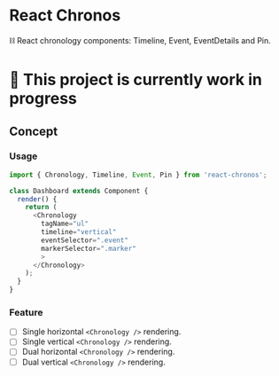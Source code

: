 # React Chronos

⛓ React chronology components: Timeline, Event, EventDetails and Pin.

# 🔨 This project is currently work in progress

## Concept

### Usage

```js
import { Chronology, Timeline, Event, Pin } from 'react-chronos';

class Dashboard extends Component {
  render() {
    return (
      <Chronology
        tagName="ul"
        timeline="vertical"
        eventSelector=".event"
        markerSelector=".marker"
        >
      </Chronology>
    );
  }
}
```

### Feature

 - [ ] Single horizontal `<Chronology />` rendering.
 - [ ] Single vertical `<Chronology />` rendering.
 - [ ] Dual horizontal `<Chronology />` rendering.
 - [ ] Dual vertical `<Chronology />` rendering.
